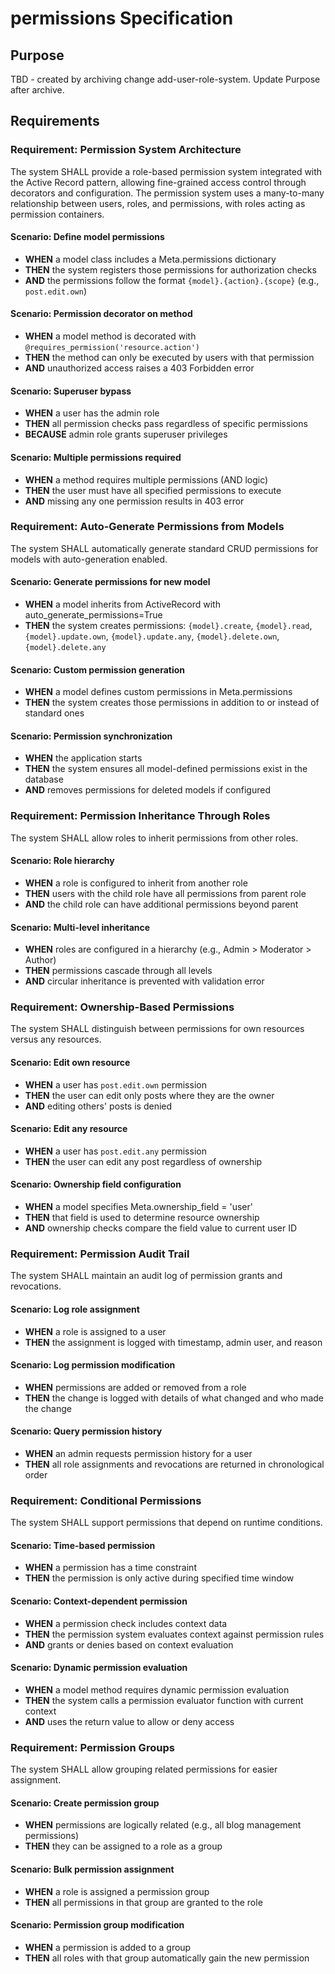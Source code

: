 # permissions Specification

## Purpose
TBD - created by archiving change add-user-role-system. Update Purpose after archive.
## Requirements
### Requirement: Permission System Architecture
The system SHALL provide a role-based permission system integrated with the Active Record pattern, allowing fine-grained access control through decorators and configuration. The permission system uses a many-to-many relationship between users, roles, and permissions, with roles acting as permission containers.

#### Scenario: Define model permissions
- **WHEN** a model class includes a Meta.permissions dictionary
- **THEN** the system registers those permissions for authorization checks
- **AND** the permissions follow the format `{model}.{action}.{scope}` (e.g., `post.edit.own`)

#### Scenario: Permission decorator on method
- **WHEN** a model method is decorated with `@requires_permission('resource.action')`
- **THEN** the method can only be executed by users with that permission
- **AND** unauthorized access raises a 403 Forbidden error

#### Scenario: Superuser bypass
- **WHEN** a user has the admin role
- **THEN** all permission checks pass regardless of specific permissions
- **BECAUSE** admin role grants superuser privileges

#### Scenario: Multiple permissions required
- **WHEN** a method requires multiple permissions (AND logic)
- **THEN** the user must have all specified permissions to execute
- **AND** missing any one permission results in 403 error

### Requirement: Auto-Generate Permissions from Models
The system SHALL automatically generate standard CRUD permissions for models with auto-generation enabled.

#### Scenario: Generate permissions for new model
- **WHEN** a model inherits from ActiveRecord with auto_generate_permissions=True
- **THEN** the system creates permissions: `{model}.create`, `{model}.read`, `{model}.update.own`, `{model}.update.any`, `{model}.delete.own`, `{model}.delete.any`

#### Scenario: Custom permission generation
- **WHEN** a model defines custom permissions in Meta.permissions
- **THEN** the system creates those permissions in addition to or instead of standard ones

#### Scenario: Permission synchronization
- **WHEN** the application starts
- **THEN** the system ensures all model-defined permissions exist in the database
- **AND** removes permissions for deleted models if configured

### Requirement: Permission Inheritance Through Roles
The system SHALL allow roles to inherit permissions from other roles.

#### Scenario: Role hierarchy
- **WHEN** a role is configured to inherit from another role
- **THEN** users with the child role have all permissions from parent role
- **AND** the child role can have additional permissions beyond parent

#### Scenario: Multi-level inheritance
- **WHEN** roles are configured in a hierarchy (e.g., Admin > Moderator > Author)
- **THEN** permissions cascade through all levels
- **AND** circular inheritance is prevented with validation error

### Requirement: Ownership-Based Permissions
The system SHALL distinguish between permissions for own resources versus any resources.

#### Scenario: Edit own resource
- **WHEN** a user has `post.edit.own` permission
- **THEN** the user can edit only posts where they are the owner
- **AND** editing others' posts is denied

#### Scenario: Edit any resource
- **WHEN** a user has `post.edit.any` permission
- **THEN** the user can edit any post regardless of ownership

#### Scenario: Ownership field configuration
- **WHEN** a model specifies Meta.ownership_field = 'user'
- **THEN** that field is used to determine resource ownership
- **AND** ownership checks compare the field value to current user ID

### Requirement: Permission Audit Trail
The system SHALL maintain an audit log of permission grants and revocations.

#### Scenario: Log role assignment
- **WHEN** a role is assigned to a user
- **THEN** the assignment is logged with timestamp, admin user, and reason

#### Scenario: Log permission modification
- **WHEN** permissions are added or removed from a role
- **THEN** the change is logged with details of what changed and who made the change

#### Scenario: Query permission history
- **WHEN** an admin requests permission history for a user
- **THEN** all role assignments and revocations are returned in chronological order

### Requirement: Conditional Permissions
The system SHALL support permissions that depend on runtime conditions.

#### Scenario: Time-based permission
- **WHEN** a permission has a time constraint
- **THEN** the permission is only active during specified time window

#### Scenario: Context-dependent permission
- **WHEN** a permission check includes context data
- **THEN** the permission system evaluates context against permission rules
- **AND** grants or denies based on context evaluation

#### Scenario: Dynamic permission evaluation
- **WHEN** a model method requires dynamic permission evaluation
- **THEN** the system calls a permission evaluator function with current context
- **AND** uses the return value to allow or deny access

### Requirement: Permission Groups
The system SHALL allow grouping related permissions for easier assignment.

#### Scenario: Create permission group
- **WHEN** permissions are logically related (e.g., all blog management permissions)
- **THEN** they can be assigned to a role as a group

#### Scenario: Bulk permission assignment
- **WHEN** a role is assigned a permission group
- **THEN** all permissions in that group are granted to the role

#### Scenario: Permission group modification
- **WHEN** a permission is added to a group
- **THEN** all roles with that group automatically gain the new permission

